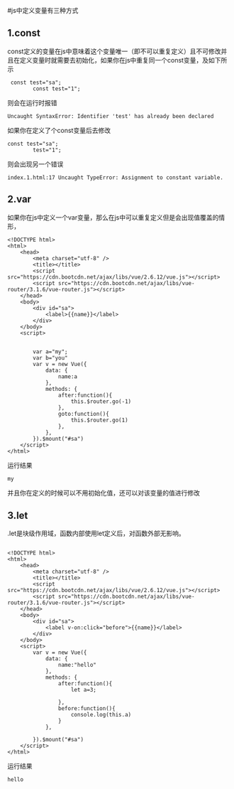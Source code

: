 #js中定义变量有三种方式

## 1.const

const定义的变量在js中意味着这个变量唯一（即不可以重复定义）且不可修改并且在定义变量时就需要去初始化，如果你在js中重复同一个const变量，及如下所示
```
 const test="sa";
		const test="1";
```
则会在运行时报错
```
Uncaught SyntaxError: Identifier 'test' has already been declared
```
如果你在定义了个const变量后去修改
```
const test="sa";
		test="1";
```
则会出现另一个错误
```
index.1.html:17 Uncaught TypeError: Assignment to constant variable.
```

## 2.var
如果你在js中定义一个var变量，那么在js中可以重复定义但是会出现值覆盖的情形，
```
<!DOCTYPE html>
<html>
	<head>
		<meta charset="utf-8" />
		<title></title>
		<script src="https://cdn.bootcdn.net/ajax/libs/vue/2.6.12/vue.js"></script>
		<script src="https://cdn.bootcdn.net/ajax/libs/vue-router/3.1.6/vue-router.js"></script>
	</head>
	<body>
		<div id="sa">
			<label>{{name}}</label>
		</div>
	</body>
	<script>


		var a="my";
		var b="you"
		var v = new Vue({
			data: {
				name:a
			},
			methods: {
				after:function(){
					this.$router.go(-1)
				},
				goto:function(){
					this.$router.go(1)
				},
			},
		}).$mount("#sa")
	</script>
</html>
```
运行结果
```
my
```

并且你在定义的时候可以不用初始化值，还可以对该变量的值进行修改

## 3.let
.let是块级作用域，函数内部使用let定义后，对函数外部无影响。
```

<!DOCTYPE html>
<html>
	<head>
		<meta charset="utf-8" />
		<title></title>
		<script src="https://cdn.bootcdn.net/ajax/libs/vue/2.6.12/vue.js"></script>
		<script src="https://cdn.bootcdn.net/ajax/libs/vue-router/3.1.6/vue-router.js"></script>
	</head>
	<body>
		<div id="sa">
			<label v-on:click="before">{{name}}</label>
		</div>
	</body>
	<script>
		var v = new Vue({
			data: {
				name:"hello"
			},
			methods: {
				after:function(){
					let a=3;
					
				},
				before:function(){
					console.log(this.a)
				}
			},
			
		}).$mount("#sa")
	</script>
</html>
```

运行结果
```
hello
```
